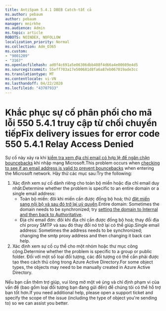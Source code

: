 ```yaml
---
title: AntiSpam 5.4.1 DBEB Catch-tất cả
ms.author: pebaum
author: pebaum
manager: mnirkhe
ms.audience: Admin
ms.topic: article
ROBOTS: NOINDEX, NOFOLLOW
localization_priority: Normal
ms.collection: Adm_O365
ms.custom:
- "9001209"
- "3167"
ms.openlocfilehash: ad0f4c691a5e06306dbb408f4d66a4e00609e4d5
ms.sourcegitcommit: 55eff703a17e500681d8fa6a87eb067019ade3cc
ms.translationtype: MT
ms.contentlocale: vi-VN
ms.lasthandoff: 04/22/2020
ms.locfileid: "43707933"
---
```

# <a name="fix-delivery-issues-for-error-code-550-541-relay-access-denied"></a><span data-ttu-id="a53c7-102">Khắc phục sự cố phân phối cho mã lỗi 550 5.4.1 truy cập từ chối chuyển tiếp</span><span class="sxs-lookup"><span data-stu-id="a53c7-102">Fix delivery issues for error code 550 5.4.1 Relay Access Denied</span></span>

<span data-ttu-id="a53c7-103">Sự cố này xảy ra khi [kiểm tra xem địa chỉ email có hợp lệ để ngăn chặn bouncebacks](https://docs.microsoft.com/exchange/mail-flow-best-practices/use-directory-based-edge-blocking) khi nhập mạng Microsoft.</span><span class="sxs-lookup"><span data-stu-id="a53c7-103">This problem occurs when [checking to see if an email address is valid to prevent bouncebacks](https://docs.microsoft.com/exchange/mail-flow-best-practices/use-directory-based-edge-blocking) when entering the Microsoft network.</span></span> <span data-ttu-id="a53c7-104">Hãy thử các mục sau:</span><span class="sxs-lookup"><span data-stu-id="a53c7-104">Try the following:</span></span>

1. <span data-ttu-id="a53c7-105">Xác định xem sự cố dành riêng cho toàn bộ miền hoặc địa chỉ email duy nhất:</span><span class="sxs-lookup"><span data-stu-id="a53c7-105">Determine whether the problem is specific to an entire domain or a single email address:</span></span>
    - <span data-ttu-id="a53c7-106">Toàn bộ miền: đôi khi miền cần được đồng bộ hoá; thử [đặt miền sang nội bộ và sau đó trở lại uỷ quyền](https://docs.microsoft.com/exchange/mail-flow-best-practices/manage-accepted-domains/manage-accepted-domains).</span><span class="sxs-lookup"><span data-stu-id="a53c7-106">Entire domain: Sometimes the domain needs to be synchronized; try [setting the domain to Internal and then back to Authoritative](https://docs.microsoft.com/exchange/mail-flow-best-practices/manage-accepted-domains/manage-accepted-domains).</span></span>
    - <span data-ttu-id="a53c7-107">Địa chỉ email đơn: đôi khi địa chỉ cần được đồng bộ hoá; thay đổi địa chỉ proxy SMTP và sau đó thay đổi nó trở lại có thể giúp.</span><span class="sxs-lookup"><span data-stu-id="a53c7-107">Single email address: Sometimes the address needs to be synchronized; changing the smtp proxy address and then changing it back can help.</span></span>
2. <span data-ttu-id="a53c7-108">Xác định xem sự cố cụ thể cho một nhóm hoặc thư mục công cộng.</span><span class="sxs-lookup"><span data-stu-id="a53c7-108">Determine whether the problem is specific to a group or public folder.</span></span> <span data-ttu-id="a53c7-109">Đối với một số loại đối tượng, các đối tượng có thể cần phải được tạo theo cách thủ công trong Azure Active Directory.</span><span class="sxs-lookup"><span data-stu-id="a53c7-109">For some object types, the objects may need to be manually created in Azure Active Directory.</span></span>

<span data-ttu-id="a53c7-110">Nếu bạn cần thêm trợ giúp, vui lòng mở một vé ủng và chỉ định phạm vi của vấn đề (bao gồm loại đối tượng bạn đang gửi đến) để chúng tôi có thể hỗ trợ bạn tốt hơn.</span><span class="sxs-lookup"><span data-stu-id="a53c7-110">If you need additional help, please open a support ticket and specify the scope of the issue (including the type of object you're sending to) so we can assist you better.</span></span>